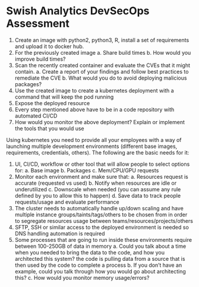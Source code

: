 # Swish Analytics DevSecOps Assessment

1. Create an image with python2, python3, R, install a set of requirements and upload it to docker hub. 
2. For the previously created image 
a. Share build times 
b. How would you improve build times? 
3. Scan the recently created container and evaluate the CVEs that it might contain. 
a. Create a report of your findings and follow best practices to remediate the CVE 
b. What would you do to avoid deploying malicious packages? 
4. Use the created image to create a kubernetes deployment with a command that will keep the pod running 
5. Expose the deployed resource 
6. Every step mentioned above have to be in a code repository with automated CI/CD 
7. How would you monitor the above deployment? Explain or implement the tools that you would use 



Using kubernetes you need to provide all your employees with a way of launching multiple development environments (different base images, requirements, credentials, others). The following are the basic needs for it: 
1. UI, CI/CD, workflow or other tool that will allow people to select options for: 
   a. Base image 
   b. Packages 
   c. Mem/CPU/GPU requests 
2. Monitor each environment and make sure that: 
    a. Resources request is accurate (requested vs used)
    b. Notify when resources are idle or underutilized 
    c. Downscale when needed (you can assume any rule defined by you to allow this to happen) 
    d. Save data to track people requests/usage and evaluate performance 
3. The cluster needs to automatically handle up/down scaling and have multiple instance groups/taints/tags/others to be chosen from in order to segregate resources usage between teams/resources/projects/others 
4. SFTP, SSH or similar access to the deployed environment is needed so DNS handling automation is required 
5. Some processes that are going to run inside these environments require between 100-250GB of data in memory 
    a. Could you talk about a time when you needed to bring the data to the code, and how you architected this system? the code is pulling data from a source that is then used by the code to complete a process
    b. If you don’t have an example, could you talk through how you would go about architecting this? 
    c. How would you monitor memory usage/errors? 
